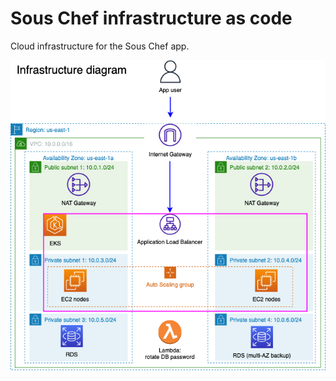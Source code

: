 # Sous Chef infrastructure as code

Cloud infrastructure for the Sous Chef app.

![Infrastructure diagram](docs/infrastructure_diagram.png)
